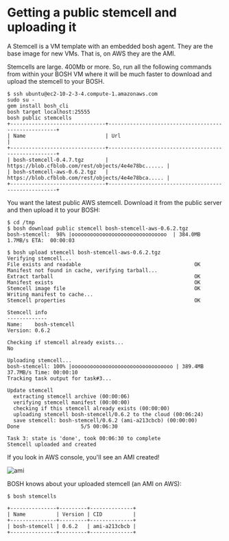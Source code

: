 # Getting a public stemcell and uploading it

A Stemcell is a VM template with an embedded bosh agent. They are the base image for new VMs. That is, on AWS they are the AMI.

Stemcells are large. 400Mb or more. So, run all the following commands from within your BOSH VM where it will be much faster to download and upload the stemcell to your BOSH.

```
$ ssh ubuntu@ec2-10-2-3-4.compute-1.amazonaws.com
sudo su -
gem install bosh_cli
bosh target localhost:25555
bosh public stemcells
+-------------------------------+-----------------------------------------------------+
| Name                          | Url                                                 |                                                                                                                                       +-------------------------------+-----------------------------------------------------+
| bosh-stemcell-0.4.7.tgz       | https://blob.cfblob.com/rest/objects/4e4e78bc...... |
| bosh-stemcell-aws-0.6.2.tgz   | https://blob.cfblob.com/rest/objects/4e4e78bca..... |
+-------------------------------+-----------------------------------------------------+
```

You want the latest public AWS stemcell. Download it from the public server and then upload it to your BOSH:

```
$ cd /tmp
$ bosh download public stemcell bosh-stemcell-aws-0.6.2.tgz
bosh-stemcell:  98% |ooooooooooooooooooooooooooooooo  | 384.0MB   1.7MB/s ETA:  00:00:03

$ bosh upload stemcell bosh-stemcell-aws-0.6.2.tgz
Verifying stemcell...
File exists and readable                                     OK
Manifest not found in cache, verifying tarball...
Extract tarball                                              OK
Manifest exists                                              OK
Stemcell image file                                          OK
Writing manifest to cache...
Stemcell properties                                          OK

Stemcell info
-------------
Name:    bosh-stemcell
Version: 0.6.2

Checking if stemcell already exists...
No

Uploading stemcell...
bosh-stemcell: 100% |ooooooooooooooooooooooooooooooooo | 389.4MB  37.7MB/s Time: 00:00:10
Tracking task output for task#3...

Update stemcell
  extracting stemcell archive (00:00:06)                                                            
  verifying stemcell manifest (00:00:00)                                                            
  checking if this stemcell already exists (00:00:00)                                               
  uploading stemcell bosh-stemcell/0.6.2 to the cloud (00:06:24)                                    
  save stemcell: bosh-stemcell/0.6.2 (ami-a213cbcb) (00:00:00)                                      
Done                    5/5 00:06:30                                                                

Task 3: state is 'done', took 00:06:30 to complete
Stemcell uploaded and created
```

If you look in AWS console, you'll see an AMI created!

![ami](https://img.skitch.com/20120414-gm2jm4g777mjb6xua68aj1kj43.png)

BOSH knows about your uploaded stemcell (an AMI on AWS):

```
$ bosh stemcells

+---------------+---------+--------------+
| Name          | Version | CID          |
+---------------+---------+--------------+
| bosh-stemcell | 0.6.2   | ami-a213cbcb |
+---------------+---------+--------------+
```